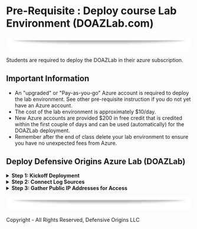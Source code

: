 # Pre-Requisite : Deploy course Lab Environment (DOAZLab.com)

![][Div2]

Students are required to deploy the DOAZLab in their azure subscription.

## Important Information
* An "upgraded" or "Pay-as-you-go" Azure account is required to deploy the lab environment.  See other pre-requisite instruction if you do not yet have an Azure account.
* The cost of the lab environment is approximately $10/day.
* New Azure accounts are provided $200 in free credit that is credited within the first couple of days and can be used (automatically) for the DOAZLab deployment.  
* Remember after the end of class delete your lab environment to ensure you have no unexpected fees from Azure.

## Deploy Defensive Origins Azure Lab (DOAZLab)

<Details><summary> <b> Step 1: Kickoff Deployment</b></summary>
<blockquote>

Deploy the Defensive Origins AZLab from doazlab.com:
* https://www.doazlab.com

[DOAZLab][DOAZLab]

| ![](../images/prls2-1.jpg) |
|----------------------------|

Or, you can view the operations in more detail on GitHub:
[DOAZLab-Github][DOAZLab-Github]

| ![](../images/prls2-2a.jpg) |
|----------------------------|


And, deploy via the README with one click!! 

**Be sure you are in a browser session you are either comfortable authenticating to Azure or you already have an authenticated session.**

| ![](../images/prls2-2b.jpg) |
|----------------------------|

Next up you will choose your subscription, resource group, and log analytics workspace. For easy deployments and cleanup, a general recommendation is to create a new resource group and log analytics workspace. 

| ![](../images/prls2-3.jpg) |
|----------------------------|

Feel free to modify the size of your VMs should you so choose. The default selections made for this course have been tested thoroughly and represent a balance of performance and cost. 

| ![](../images/prls2-4.jpg) |
|----------------------------|

The next step in your custom deployment is to confirm the public IP space. Feel free to limit this range more specifically to your known and trusted addresses. 

**Please be aware that a demonstration will be provided and a discussion around this exposure and that leaving this address wide open (0.0.0.0/0) presents an interesting perspective of the Internet and the risks of exposing services there.**

| ![](../images/prls2-5.jpg) |
|----------------------------|

That is pretty much it for the configuration of your ARM template based deployment of the DO AZ lab environment. The next screenshot includes a warning about agreeing to the terms on Microsoft.

| ![](../images/prls2-6.jpg) |
|----------------------------|

Whether you agree or not, should you choose to click Create, you implicitly do.

| ![](../images/prls2-7.jpg) |
|----------------------------|

The full deployment will take aproximately 45 minutes.  You do not need to keep the window open, the process will continue even if you close it.  In the following section, you will configure the new lab environment to report logs to Azure Sentinel.  You must wait for deployment to complete before continuing.
</blockquote>
</details>

<Details><summary> <b>Step 2: Connect Log Sources</b></summary>
<blockquote>


In the previous step you deployed the DOAZLab environment into your Azure account. The full deployment takes approximately 45 minutes.  In the following section, you will configure the new lab environment to report logs to Azure Sentinel.  You must wait for deployment from the prior step to complete before continuing.

From the main Azure Portal screen search "log analytics" and select "Log Analytics workspaces."  In the new pane, select the only available Log Analytics workspace.

| ![](../images/azb-1.png) |
|------------------------|

Alternatively you may also find your Log Analytics workspace from the Azure Resources pane.  Note that your workspaces naming convention and will differ from the name shown in the screen below.

| ![](../images/prls3-1.jpg) |
|----------------------------|

Click through to the Log Analytics workspace. Once there, scroll down and choose virtual machines under the "Workspace Data Sources" section. 

| ![](../images/prls3-2.jpg) |
|----------------------------|

As shown below, your initial connection to the lab will require connecting each VM to the workspace.

| ![](../images/prls3-3.jpg) |
|----------------------------|

Click on each virtual and complete the initial connection process. 

| ![](../images/prls3-4.jpg) |
|----------------------------|

</blockquote>
</details>

<Details><summary> <b>Step 3: Gather Public IP Addresses for Access</b></summary>
<blockquote>

Gather your public IP addresses. 

**https://portal.azure.com/#home --> Resource groups --> <DO_Lab_Resource_Group> --> Resources --> Filter --> "public"**

| ![](../images/prls4-1.jpg) |
|----------------------------|

Click through each resource to gather the assigned public IP addresses.

| ![](../images/prls4-2.jpg) |
|----------------------------|

As you gather them up, document them! The addresses in the list below do not represent your IP addresses.

* DC Public IP: 13.67.200.257
* Nux Public IP: 40.86.95.257
* WS Public IP: 13.86.95.257


</blockquote>
</details>


![div2]

Copyright - All Rights Reserved, Defensive Origins LLC

  [Div1]: ../images/div1.png
  [Div2]: ../images/div2.png
  [DO]: https://www.defensiveorigins.com
  [DOAZLab]: https://www.doazlab.com
  [DOAZLab-Github]: https://github.com/DefensiveOrigins/DO-LAB
  [DOTraining]: https://training.defensiveorigins.com
  [DORegister]: https://defensiveorigins.com/first-to-know/
  [DOAboutUs]: https://defensiveorigins.com/about-us
  [WWHF]: https://wildwesthackinfest.com/
  [1]: https://defensiveorigins.com/
  [2]: https://wildwesthackinfest.com/training/
  [DOImage]:Z-images/do_darkbackground.jpg
